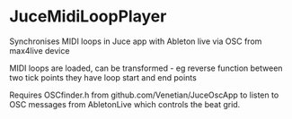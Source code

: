 JuceMidiLoopPlayer
==================

Synchronises MIDI loops in Juce app with Ableton live via OSC from max4live device

MIDI loops are loaded, can be transformed - eg reverse function between two tick points
they have loop start and end points

Requires OSCfinder.h from github.com/Venetian/JuceOscApp to listen to OSC messages from AbletonLive which controls the beat grid.

